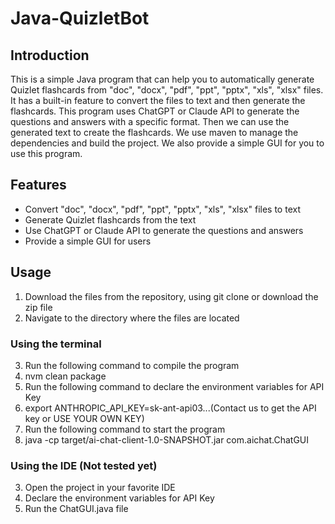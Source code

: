 # Java-QuizletBot

## Introduction
This is a simple Java program that can help you to automatically generate Quizlet flashcards from "doc", "docx", "pdf", "ppt", "pptx", "xls", "xlsx" files.
It has a built-in feature to convert the files to text and then generate the flashcards.
This program uses ChatGPT or Claude API to generate the questions and answers with a specific format.
Then we can use the generated text to create the flashcards.
We use maven to manage the dependencies and build the project.
We also provide a simple GUI for you to use this program.

## Features
- Convert "doc", "docx", "pdf", "ppt", "pptx", "xls", "xlsx" files to text
- Generate Quizlet flashcards from the text
- Use ChatGPT or Claude API to generate the questions and answers
- Provide a simple GUI for users

## Usage
1. Download the files from the repository, using git clone or download the zip file
2. Navigate to the directory where the files are located

### Using the terminal
3. Run the following command to compile the program
4. nvm clean package
5. Run the following command to declare the environment variables for API Key
6. export ANTHROPIC_API_KEY=sk-ant-api03...(Contact us to get the API key or USE YOUR OWN KEY)
7. Run the following command to start the program
8. java -cp target/ai-chat-client-1.0-SNAPSHOT.jar com.aichat.ChatGUI

### Using the IDE (Not tested yet)
3. Open the project in your favorite IDE
4. Declare the environment variables for API Key
5. Run the ChatGUI.java file
